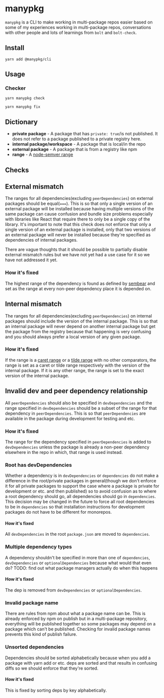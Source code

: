 # manypkg

`manypkg` is a CLI to make working in multi-package repos easier based on some of my experiences working in multi-package repos, conversations with other people and lots of learnings from `bolt` and `bolt-check`.

## Install

```
yarn add @manypkg/cli
```

## Usage

### Checker

```
yarn manypkg check
```

```
yarn manypkg fix
```

## Dictionary

- **private package** - A package that has `private: true`/is not published. It does not refer to a package published to a private registry here.
- **internal package/workspace** - A package that is local/in the repo
- **external package** - A package that is from a registry like npm
- **range** - A [node-semver range](https://github.com/npm/node-semver#ranges)

## Checks

## External mismatch

The ranges for all dependencies(excluding `peerDependencies`) on external packages should be equal(`===`). This is so that only a single version of an external package will be installed because having multiple versions of the same package can cause confusion and bundle size problems especially with libraries like React that require there to only be a single copy of the library. It's important to note that this check does not enforce that only a single version of an external package is installed, only that two versions of an external package will never be installed because they're specified as dependencies of internal packages.

There are vague thoughts that it should be possible to partially disable external mismatch rules but we have not yet had a use case for it so we have not addressed it yet.

### How it's fixed

The highest range of the dependency is found as defined by [sembear](https://github.com/mitchellhamilton/sembear) and set as the range at every non-peer dependency place it is depended on.

## Internal mismatch

The ranges for all dependencies(excluding `peerDependencies`) on internal packages should include the version of the internal package. This is so that an internal package will never depend on another internal package but get the package from the registry because that happening is very confusing and you should always prefer a local version of any given package.

### How it's fixed

If the range is a [caret range](https://github.com/npm/node-semver#caret-ranges-123-025-004) or a [tilde range](https://github.com/npm/node-semver#tilde-ranges-123-12-1) with no other comparators, the range is set as a caret or tilde range respectively with the version of the internal package. If it is any other range, the range is set to the exact version of the internal package.

## Invalid dev and peer dependency relationship

All `peerDependencies` should also be specified in `devDependencies` and the range specified in `devDependencies` should be a subset of the range for that dependency in `peerDependencies`. This is so that `peerDependencies` are available in the package during development for testing and etc.

### How it's fixed

The range for the dependency specified in `peerDependencies` is added to `devDependencies` unless the package is already a non-peer dependency elsewhere in the repo in which, that range is used instead.

### Root has devDependencies

Whether a dependency is in `devDependencies` or `dependencies` do not make a difference in the root/private packages in general(though we don't enforce it for all private packages to support the case where a package is private for development or etc. and then published) so to avoid confusion as to where a root dependency should go, all dependencies should go in `dependencies`. This decision may be changed in the future to force all root dependencies to be in `dependencies` so that installation instructions for development packages do not have to be different for monorepos.

#### How it's fixed

All `devDependencies` in the root `package.json` are moved to `dependencies`.

### Multiple dependency types

A dependency shouldn't be specified in more than one of `dependencies`, `devDependencies` or `optionalDependencies` because what would that even do? TODO: find out what package managers actually do when this happens

#### How it's fixed

The dep is removed from `devDependencies` or `optionalDependencies`.

### Invalid package name

There are rules from npm about what a package name can be. This is already enforced by npm on publish but in a multi-package repository, everything will be published together so some packages may depend on a package which can't be published. Checking for invalid package names prevents this kind of publish failure.

### Unsorted dependencies

Dependencies should be sorted alphabetically because when you add a package with yarn add or etc. deps are sorted and that results in confusing diffs so we should enforce that they're sorted.

#### How it's fixed

This is fixed by sorting deps by key alphabetically.
